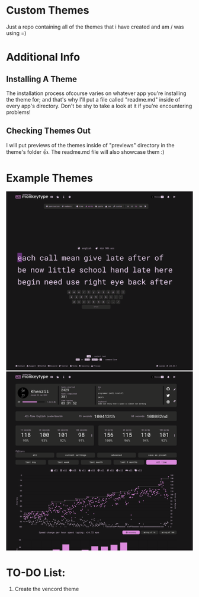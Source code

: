 # Custom Themes
Just a repo containing all of the themes that i have created and am / was using =)

# Additional Info
## Installing A Theme
The installation process ofcourse varies on whatever app you're installing the theme for; and that's why I'll put a file called "readme.md" inside of every app's directory. Don't be shy to take a look at it if you're encountering problems!
## Checking Themes Out
I will put previews of the themes inside of "previews" directory in the theme's folder 👍. The readme.md file will also showcase them :)

# Example Themes
![A Example image should render here :P](https://raw.githubusercontent.com/Khenziii/custom-themes/master/monkeytype/previews/khenzii_dev_v1-0/2.png)
![A Example image should render here :vv](https://raw.githubusercontent.com/Khenziii/custom-themes/master/monkeytype/previews/khenzii_dev_v1-0/3.png)

# TO-DO List:
1. Create the vencord theme